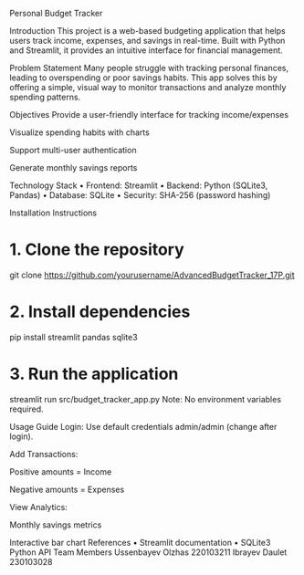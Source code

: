 Personal Budget Tracker

Introduction
This project is a web-based budgeting application that helps users track income, expenses, and savings in real-time. Built with Python and Streamlit, it provides an intuitive interface for financial management.

Problem Statement
Many people struggle with tracking personal finances, leading to overspending or poor savings habits. This app solves this by offering a simple, visual way to monitor transactions and analyze monthly spending patterns.

Objectives
Provide a user-friendly interface for tracking income/expenses

Visualize spending habits with charts

Support multi-user authentication

Generate monthly savings reports

Technology Stack
• Frontend: Streamlit
• Backend: Python (SQLite3, Pandas)
• Database: SQLite
• Security: SHA-256 (password hashing)

Installation Instructions 
# 1. Clone the repository
git clone https://github.com/yourusername/AdvancedBudgetTracker_17P.git

# 2. Install dependencies
pip install streamlit pandas sqlite3

# 3. Run the application
streamlit run src/budget_tracker_app.py
 Note: No environment variables required.

Usage Guide
Login: Use default credentials admin/admin (change after login).

Add Transactions:

Positive amounts = Income

Negative amounts = Expenses

View Analytics:

Monthly savings metrics

Interactive bar chart 
References
• Streamlit documentation
• SQLite3 Python API
Team Members
Ussenbayev Olzhas 220103211
Ibrayev Daulet 230103028
